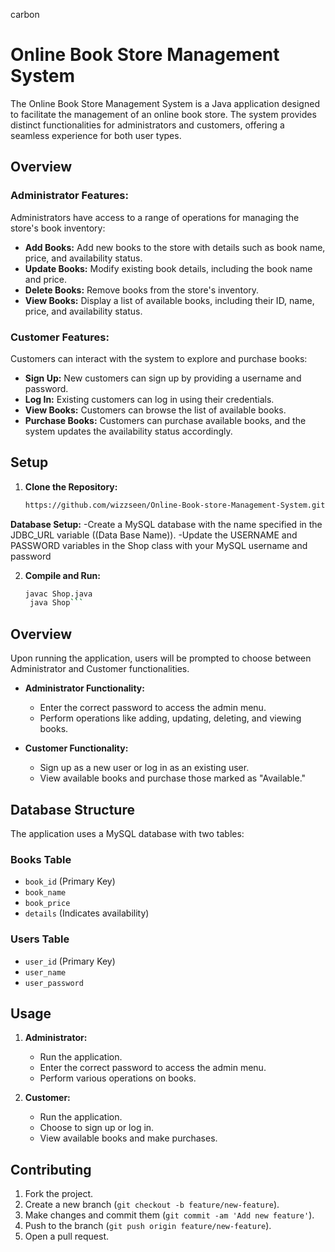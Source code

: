 carbon
# Online Book Store Management System

The Online Book Store Management System is a Java application designed to facilitate the management of an online book store. The system provides distinct functionalities for administrators and customers, offering a seamless experience for both user types.

## Overview

### Administrator Features:

Administrators have access to a range of operations for managing the store's book inventory:

- **Add Books:** Add new books to the store with details such as book name, price, and availability status.
- **Update Books:** Modify existing book details, including the book name and price.
- **Delete Books:** Remove books from the store's inventory.
- **View Books:** Display a list of available books, including their ID, name, price, and availability status.

### Customer Features:

Customers can interact with the system to explore and purchase books:

- **Sign Up:** New customers can sign up by providing a username and password.
- **Log In:** Existing customers can log in using their credentials.
- **View Books:** Customers can browse the list of available books.
- **Purchase Books:** Customers can purchase available books, and the system updates the availability status accordingly.

## Setup

1. **Clone the Repository:**
   ```bash
   https://github.com/wizzseen/Online-Book-store-Management-System.git```

**Database Setup:**
-Create a MySQL database with the name specified in the JDBC_URL variable ((Data Base Name)).
-Update the USERNAME and PASSWORD variables in the Shop class with your MySQL username and password

2. **Compile and Run:**
   ```bash
   javac Shop.java
    java Shop```
## Overview

Upon running the application, users will be prompted to choose between Administrator and Customer functionalities.

- **Administrator Functionality:**
  - Enter the correct password to access the admin menu.
  - Perform operations like adding, updating, deleting, and viewing books.

- **Customer Functionality:**
  - Sign up as a new user or log in as an existing user.
  - View available books and purchase those marked as "Available."

## Database Structure

The application uses a MySQL database with two tables:

### Books Table

- `book_id` (Primary Key)
- `book_name`
- `book_price`
- `details` (Indicates availability)

### Users Table

- `user_id` (Primary Key)
- `user_name`
- `user_password`

## Usage

1. **Administrator:**
   - Run the application.
   - Enter the correct password to access the admin menu.
   - Perform various operations on books.

2. **Customer:**
   - Run the application.
   - Choose to sign up or log in.
   - View available books and make purchases.

## Contributing

1. Fork the project.
2. Create a new branch (`git checkout -b feature/new-feature`).
3. Make changes and commit them (`git commit -am 'Add new feature'`).
4. Push to the branch (`git push origin feature/new-feature`).
5. Open a pull request.




